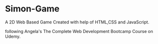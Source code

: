 # Simon-Game
A 2D Web Based Game Created with help of HTML,CSS and JavaScript.

following Angela's  The Complete Web Development Bootcamp Course on Udemy. 
